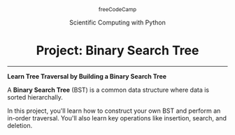 <p style="text-align: center; font-size: 12px">freeCodeCamp</p>

<p style="text-align: center">Scientific Computing with Python</p>

<h1 style="text-align: center">Project: Binary Search Tree</h1>

---

**Learn Tree Traversal by Building a Binary Search Tree**

A **Binary Search Tree** (BST) is a common data structure where data is sorted hierarchally.

In this project, you'll learn how to construct your own BST and perform an in-order traversal. You'll also learn key operations like insertion, search, and deletion.
